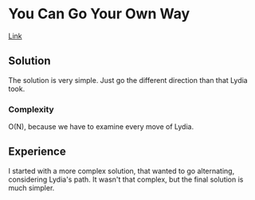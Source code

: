 # You Can Go Your Own Way

[Link](https://codingcompetitions.withgoogle.com/codejam/round/0000000000051705/00000000000881da)

## Solution

The solution is very simple. 
Just go the different direction than that Lydia took.

### Complexity

O(N), because we have to examine every move of Lydia.

## Experience

I started with a more complex solution, that wanted to go alternating, considering Lydia's path.
It wasn't that complex, but the final solution is much simpler.